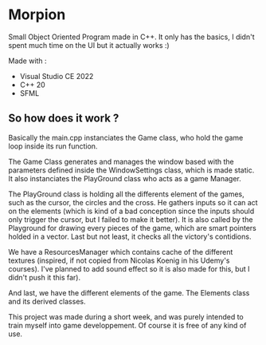 # Morpion

Small Object Oriented Program made in C++. It only has the basics, I didn't spent much time on the UI but it actually works :)

Made with :
- Visual Studio CE 2022
- C++ 20
- SFML

## So how does it work ?

Basically the main.cpp instanciates the Game class, who hold the game loop inside its run function.

The Game Class generates and manages the window based with the parameters defined inside the WindowSettings class, which is made static. It also instanciates the PlayGround class who acts as a game Manager.

The PlayGround class is holding all the differents element of the games, such as the cursor, the circles and the cross. He gathers inputs so it can act on the elements (which is kind of a bad conception since the inputs should only trigger the cursor, but I failed to make it better). It is also called by the Playground for drawing every pieces of the game, which are smart pointers holded in a vector. Last but not least, it checks all the victory's contidions.

We have a ResourcesManager which contains cache of the different textures (inspired, if not copied from Nicolas Koenig in his Udemy's courses). I've planned to add sound effect so it is also made for this, but I didn't push it this far).

And last, we have the different elements of the game. The Elements class and its derived classes.

This project was made during a short week, and was purely intended to train myself into game developpement. Of course it is free of any kind of use.

